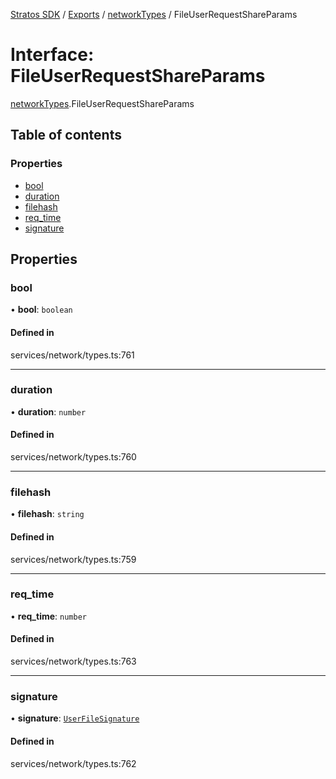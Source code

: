 [Stratos SDK](../README.md) / [Exports](../modules.md) / [networkTypes](../modules/networkTypes.md) / FileUserRequestShareParams

# Interface: FileUserRequestShareParams

[networkTypes](../modules/networkTypes.md).FileUserRequestShareParams

## Table of contents

### Properties

- [bool](networkTypes.FileUserRequestShareParams.md#bool)
- [duration](networkTypes.FileUserRequestShareParams.md#duration)
- [filehash](networkTypes.FileUserRequestShareParams.md#filehash)
- [req\_time](networkTypes.FileUserRequestShareParams.md#req_time)
- [signature](networkTypes.FileUserRequestShareParams.md#signature)

## Properties

### bool

• **bool**: `boolean`

#### Defined in

services/network/types.ts:761

___

### duration

• **duration**: `number`

#### Defined in

services/network/types.ts:760

___

### filehash

• **filehash**: `string`

#### Defined in

services/network/types.ts:759

___

### req\_time

• **req\_time**: `number`

#### Defined in

services/network/types.ts:763

___

### signature

• **signature**: [`UserFileSignature`](networkTypes.UserFileSignature.md)

#### Defined in

services/network/types.ts:762
